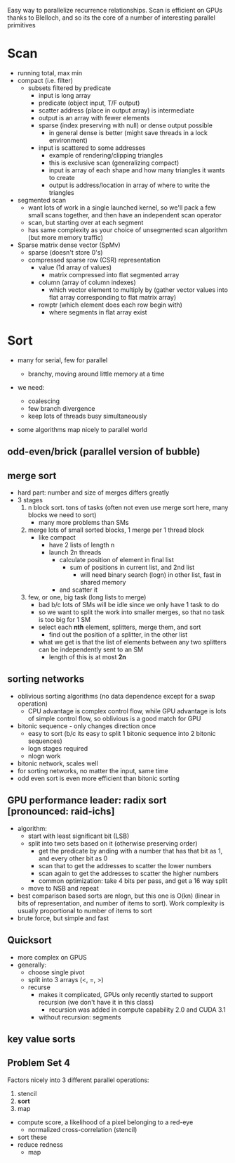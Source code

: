 Easy way to parallelize recurrence relationships.
Scan is efficient on GPUs thanks to Blelloch, and so its the core of a number of interesting parallel primitives

# Scan

- running total, max min
- compact (i.e. filter)
    - subsets filtered by predicate
        - input is long array
        - predicate (object input, T/F output)
        - scatter address (place in output array) is intermediate
        - output is an array with fewer elements
        - sparse (index preserving with null) or dense output possible
            - in general dense is better (might save threads in a lock environment)
        - input is scattered to some addresses
            - example of rendering/clipping triangles
            - this is exclusive scan (generalizing compact)
            - input is array of each shape and how many triangles it wants to create
            - output is address/location in array of where to write the triangles
- segmented scan
    - want lots of work in a single launched kernel, so we'll pack a few small scans together, and then have an independent scan operator
    - scan, but starting over at each segment
    - has same complexity as your choice of unsegmented scan algorithm (but more memory traffic)
- Sparse matrix dense vector (SpMv)
    - sparse (doesn't store 0's)
    - compressed sparse row (CSR) representation
        - value (1d array of values)
            - matrix compressed into flat segmented array
        - column (array of column indexes)
            - which vector element to multiply by (gather vector values into flat array corresponding to flat matrix array)
        - rowptr (which element does each row begin with)
            - where segments in flat array exist

# Sort

- many for serial, few for parallel
    - branchy, moving around little memory at a time
- we need:
    - coalescing
    - few branch divergence
    - keep lots of threads busy simultaneously

- some algorithms map nicely to parallel world

## odd-even/brick (parallel version of bubble)

## merge sort

- hard part: number and size of merges differs greatly
- 3 stages
    1. n block sort. tons of tasks (often not even use merge sort here, many blocks we need to sort)
        - many more problems than SMs
    2. merge lots of small sorted blocks, 1 merge per 1 thread block
        - like compact
            - have 2 lists of length n
            - launch 2n threads
                - calculate position of element in final list
                    - sum of positions in current list, and 2nd list
                        - will need binary search (logn) in other list, fast in shared memory
                - and scatter it
    3. few, or one, big task (long lists to merge)
        - bad b/c lots of SMs will be idle since we only have 1 task to do
        - so we want to split the work into smaller merges, so that no task is too big for 1 SM
        - select each **nth** element, splitters, merge them, and sort
            - find out the position of a splitter, in the other list
        - what we get is that the list of elements between any two splitters can be independently sent to an SM
            - length of this is at most **2n**

## sorting networks

- oblivious sorting algorithms (no data dependence except for a swap operation)
    - CPU advantage is complex control flow, while GPU advantage is lots of simple control flow, so oblivious is a good match for GPU
- bitonic sequence - only changes direction once
    - easy to sort (b/c its easy to split 1 bitonic sequence into 2 bitonic sequences)
    - logn stages required
    - nlogn work
- bitonic network, scales well
- for sorting networks, no matter the input, same time
- odd even sort is even more efficient than bitonic sorting


## GPU performance leader: radix sort [pronounced: raid-ichs]

- algorithm:
    - start with least significant bit (LSB)
    - split into two sets based on it (otherwise preserving order)
        - get the predicate by anding with a number that has that bit as 1, and every other bit as 0
        - scan that to get the addresses to scatter the lower numbers
        - scan again to get the addresses to scatter the higher numbers
        - common optimization: take 4 bits per pass, and get a 16 way split
    - move to NSB and repeat
- best comparison based sorts are nlogn, but this one is O(kn) (linear in bits of representation, and number of items to sort). Work complexity is usually proportional to number of items to sort
- brute force, but simple and fast

## Quicksort

- more complex on GPUS
- generally:
    - choose single pivot
    - split into 3 arrays (<, =, >)
    - recurse
        - makes it complicated, GPUs only recently started to support recursion (we don't have it in this class)
            - recursion was added in compute capability 2.0 and CUDA 3.1
        - without recursion: segments

## key value sorts

## Problem Set 4

Factors nicely into 3 different parallel operations:
1. stencil
2. **sort**
3. map

- compute score, a likelihood of a pixel belonging to a red-eye
    - normalized cross-correlation (stencil)
- sort these
- reduce redness
    - map
